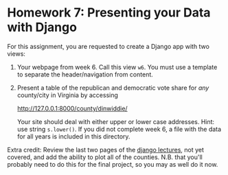 # Homework 7: Presenting your Data with Django

For this assignment, you are requested to create a Django app with two views:

1. Your webpage from week 6.  Call this view `w6`.  You must use a template to separate the header/navigation from content.
2. Present a table of the republican and democratic vote share for _any_ county/city in Virginia by accessing

   http://127.0.0.1:8000/county/dinwiddie/
   
   Your site should deal with either upper or lower case addresses.  Hint: use string `s.lower()`.
   If you did not complete week 6, a file with the data for all years is included in this directory.
   
Extra credit: Review the last two pages of the [django lectures](https://github.com/harris-ippp/lectures/blob/master/07/dynamic.pdf), not yet covered, and add the ability to plot all of the counties.  N.B. that you'll probably need to do this for the final project, so you may as well do it now.
